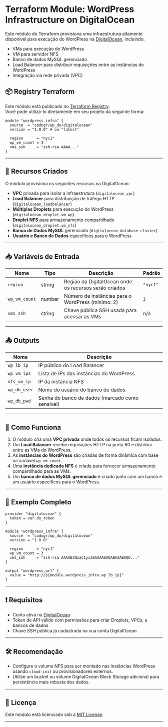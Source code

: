 # Terraform Module: WordPress Infrastructure on DigitalOcean

Este módulo do Terraform provisiona uma infraestrutura altamente disponível para execução do WordPress na [DigitalOcean](https://www.digitalocean.com/), incluindo:

- VMs para execução do WordPress
- VM para servidor NFS
- Banco de dados MySQL gerenciado
- Load Balancer para distribuir requisições entre as instâncias do WordPress
- Integração via rede privada (VPC)

## 📦 Registry Terraform

Este módulo está publicado no [Terraform Registry](https://registry.terraform.io/modules/cadugr/wp_do/digitalocean/latest).  
Você pode utilizá-lo diretamente em seu projeto da seguinte forma:

```hcl
module "wordpress_infra" {
  source  = "cadugr/wp_do/digitalocean"
  version = "1.0.0" # ou "latest"

  region      = "nyc1"
  wp_vm_count = 3
  vms_ssh     = "ssh-rsa AAAA..."
}
```

---

## 🔧 Recursos Criados

O módulo provisiona os seguintes recursos na DigitalOcean:

- **VPC** privada para isolar a infraestrutura (`digitalocean_vpc`)
- **Load Balancer** para distribuição de tráfego HTTP (`digitalocean_loadbalancer`)
- **Múltiplas Droplets** para execução do WordPress (`digitalocean_droplet.vm_wp`)
- **Droplet NFS** para armazenamento compartilhado (`digitalocean_droplet.vm_nfs`)
- **Banco de Dados MySQL** gerenciado (`digitalocean_database_cluster`)
- **Usuário e Banco de Dados** específicos para o WordPress

---

## 📥 Variáveis de Entrada

| Nome          | Tipo   | Descrição                                         | Padrão |
|---------------|--------|----------------------------------------------------|--------|
| `region`      | string | Região da DigitalOcean onde os recursos serão criados | `"nyc1"` |
| `wp_vm_count` | number | Número de instâncias para o WordPress (mínimo: 2) | `2`    |
| `vms_ssh`     | string | Chave pública SSH usada para acessar as VMs       | n/a    |

---

## 📤 Outputs

| Nome            | Descrição                                  |
|-----------------|---------------------------------------------|
| `wp_lb_ip`      | IP público do Load Balancer                 |
| `wp_vm_ips`     | Lista de IPs das instâncias do WordPress    |
| `nfs_vm_ip`     | IP da instância NFS                         |
| `wp_db_user`    | Nome do usuário do banco de dados           |
| `wp_db_pwd`     | Senha do banco de dados (marcado como sensível) |

---

## 🧠 Como Funciona

1. O módulo cria uma **VPC privada** onde todos os recursos ficam isolados.
2. Um **Load Balancer** recebe requisições HTTP na porta 80 e distribui entre as VMs do WordPress.
3. As **instâncias do WordPress** são criadas de forma dinâmica com base na variável `wp_vm_count`.
4. Uma **instância dedicada NFS** é criada para fornecer armazenamento compartilhado para as VMs.
5. Um **banco de dados MySQL gerenciado** é criado junto com um banco e um usuário específicos para o WordPress.

---

## 📎 Exemplo Completo

```hcl
provider "digitalocean" {
  token = var.do_token
}

module "wordpress_infra" {
  source  = "cadugr/wp_do/digitalocean"
  version = "1.0.0"

  region      = "nyc1"
  wp_vm_count = 3
  vms_ssh     = "ssh-rsa AAAAB3NzaC1yc2EAAAADAQABAAABAQD..."
}

output "wordpress_url" {
  value = "http://${module.wordpress_infra.wp_lb_ip}"
}
```

---

## ❗ Requisitos

- Conta ativa na [DigitalOcean](https://cloud.digitalocean.com)
- Token de API válido com permissões para criar Droplets, VPCs, e bancos de dados
- Chave SSH pública já cadastrada na sua conta DigitalOcean

---

## 🛠️ Recomendação

- Configure o volume NFS para ser montado nas instâncias WordPress usando `cloud-init` ou provisionadores externos.
- Utilize um bucket ou volume DigitalOcean Block Storage adicional para persistência mais robusta dos dados.

---

## 📄 Licença

Este módulo está licenciado sob a [MIT License](LICENSE).

---
